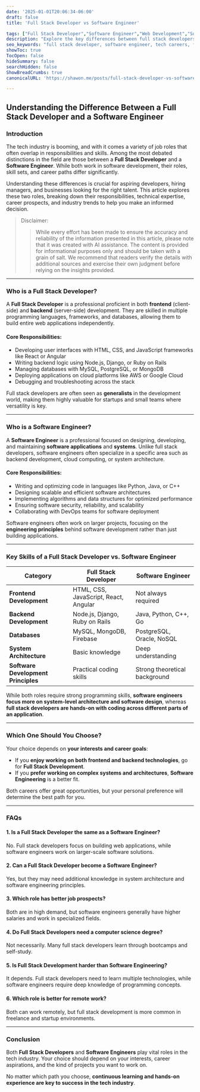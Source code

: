 ```yaml
---
date: '2025-01-01T20:06:34-06:00'
draft: false
title: 'Full Stack Developer vs Software Engineer'

tags: ["Full Stack Developer","Software Engineer","Web Development","Software Development","Career Paths","Frontend Development","Backend Development","IT Careers"]
description: "Explore the key differences between full stack developers and software engineers—from core responsibilities and skill sets to career prospects. Discover which tech career path best suits your goals in the booming software development industry."
seo_keywords: "full stack developer, software engineer, tech careers, full stack vs software engineering, software development roles, programming skills, web development, system architecture, career paths in tech"
showToc: true
TocOpen: false
hideSummary: false
searchHidden: false
ShowBreadCrumbs: true
canonicalURL: 'https://shawon.me/posts/full-stack-developer-vs-software-engineer'

---
```


## **Understanding the Difference Between a Full Stack Developer and a Software Engineer**  

### **Introduction**  

The tech industry is booming, and with it comes a variety of job roles that often overlap in responsibilities and skills. Among the most debated distinctions in the field are those between a **Full Stack Developer** and a **Software Engineer**. While both work in software development, their roles, skill sets, and career paths differ significantly.  

Understanding these differences is crucial for aspiring developers, hiring managers, and businesses looking for the right talent. This article explores these two roles, breaking down their responsibilities, technical expertise, career prospects, and industry trends to help you make an informed decision.  

> Disclaimer:
>> While every effort has been made to ensure the accuracy and reliability of the information presented in this article, please note that it was created with AI assistance. The content is provided for informational purposes only and should be taken with a grain of salt. We recommend that readers verify the details with additional sources and exercise their own judgment before relying on the insights provided.
---

### **Who is a Full Stack Developer?**  

A **Full Stack Developer** is a professional proficient in both **frontend** (client-side) and **backend** (server-side) development. They are skilled in multiple programming languages, frameworks, and databases, allowing them to build entire web applications independently.  

#### **Core Responsibilities:**  
- Developing user interfaces with HTML, CSS, and JavaScript frameworks like React or Angular  
- Writing backend logic using Node.js, Django, or Ruby on Rails  
- Managing databases with MySQL, PostgreSQL, or MongoDB  
- Deploying applications on cloud platforms like AWS or Google Cloud  
- Debugging and troubleshooting across the stack  

Full stack developers are often seen as **generalists** in the development world, making them highly valuable for startups and small teams where versatility is key.  

---

### **Who is a Software Engineer?**  

A **Software Engineer** is a professional focused on designing, developing, and maintaining **software applications** and **systems**. Unlike full stack developers, software engineers often specialize in a specific area such as backend development, cloud computing, or system architecture.  

#### **Core Responsibilities:**  
- Writing and optimizing code in languages like Python, Java, or C++  
- Designing scalable and efficient software architectures  
- Implementing algorithms and data structures for optimized performance  
- Ensuring software security, reliability, and scalability  
- Collaborating with DevOps teams for software deployment  

Software engineers often work on larger projects, focusing on the **engineering principles** behind software development rather than just building applications.  

---

### **Key Skills of a Full Stack Developer vs. Software Engineer**  

| **Category** | **Full Stack Developer** | **Software Engineer** |
|-------------|--------------------------|------------------------|
| **Frontend Development** | HTML, CSS, JavaScript, React, Angular | Not always required |
| **Backend Development** | Node.js, Django, Ruby on Rails | Java, Python, C++, Go |
| **Databases** | MySQL, MongoDB, Firebase | PostgreSQL, Oracle, NoSQL |
| **System Architecture** | Basic knowledge | Deep understanding |
| **Software Development Principles** | Practical coding skills | Strong theoretical background |

While both roles require strong programming skills, **software engineers focus more on system-level architecture and software design**, whereas **full stack developers are hands-on with coding across different parts of an application**.  

---


### **Which One Should You Choose?**  

Your choice depends on **your interests and career goals**:  

- If you **enjoy working on both frontend and backend technologies**, go for **Full Stack Development**.  
- If you **prefer working on complex systems and architectures**, **Software Engineering** is a better fit.  

Both careers offer great opportunities, but your personal preference will determine the best path for you.  

---

### **FAQs**  

#### **1. Is a Full Stack Developer the same as a Software Engineer?**  
No. Full stack developers focus on building web applications, while software engineers work on larger-scale software solutions.  

#### **2. Can a Full Stack Developer become a Software Engineer?**  
Yes, but they may need additional knowledge in system architecture and software engineering principles.  

#### **3. Which role has better job prospects?**  
Both are in high demand, but software engineers generally have higher salaries and work in specialized fields.  

#### **4. Do Full Stack Developers need a computer science degree?**  
Not necessarily. Many full stack developers learn through bootcamps and self-study.  

#### **5. Is Full Stack Development harder than Software Engineering?**  
It depends. Full stack developers need to learn multiple technologies, while software engineers require deep knowledge of programming concepts.  

#### **6. Which role is better for remote work?**  
Both can work remotely, but full stack development is more common in freelance and startup environments.  

---

### **Conclusion**  

Both **Full Stack Developers** and **Software Engineers** play vital roles in the tech industry. Your choice should depend on your interests, career aspirations, and the kind of projects you want to work on.  

No matter which path you choose, **continuous learning and hands-on experience are key to success in the tech industry**.  
